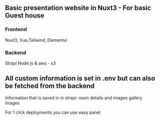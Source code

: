 ## Basic presentation website in Nuxt3 - For basic Guest house
### Frontend
Nuxt3, Vue,Tailwind, Elementui

### Backend
Strapi Node js & aws - s3

## All custom information is set in .env but can also be fetched from the backend
information that is saved in in strapi:
    room details and images
    gallery images

For 1 click deployments you can use easy panel
